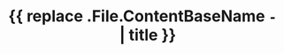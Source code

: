 ---
title: '{{ replace .File.ContentBaseName `-` ` ` | title }}'
weight: 1
workplace: Workplace
location: City
start_date: '{{ .Date }}'
end_date : 
---